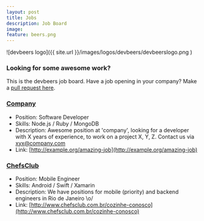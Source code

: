 ```yaml
---
layout: post
title: Jobs
description: Job Board
image:
feature: beers.png
---
```


![devbeers logo]({{ site.url }}/images/logos/devbeers/devbeerslogo.png )

### Looking for some awesome work?

This is the devbeers job board. Have a job opening in your company? Make a [pull request here](https://github.com/devbeers/devbeers.github.io/blob/master/jobs.md).

### [Company](http://example.org/link-to-company)

- Position: Software Developer
- Skills:	Node.js / Ruby / MongoDB
- Description: Awesome position at 'company', looking for a developer with X years of experience, to work on a project X, Y, Z. Contact us via xyx@company.com
- Link: [http://example.org/amazing-job](http://example.org/amazing-job)

 
### [ChefsClub](https://www.chefsclub.com.br/)

- Position: Mobile Engineer
- Skills:	Android / Swift / Xamarin
- Description: We have positions for mobile (priority) and backend engineers in Rio de Janeiro \o/
- Link: [http://www.chefsclub.com.br/cozinhe-conosco](http://www.chefsclub.com.br/cozinhe-conosco)

